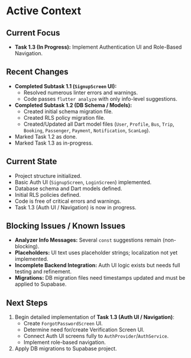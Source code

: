 # Active Context

## Current Focus
- **Task 1.3 (In Progress):** Implement Authentication UI and Role-Based Navigation.

## Recent Changes
- **Completed Subtask 1.1 (`SignupScreen` UI):**
    - Resolved numerous linter errors and warnings.
    - Code passes `flutter analyze` with only info-level suggestions.
- **Completed Subtask 1.2 (DB Schema / Models):**
    - Created initial schema migration file.
    - Created RLS policy migration file.
    - Created/Updated all Dart model files (`User`, `Profile`, `Bus`, `Trip`, `Booking`, `Passenger`, `Payment`, `Notification`, `ScanLog`).
- Marked Task 1.2 as done.
- Marked Task 1.3 as in-progress.

## Current State
- Project structure initialized.
- Basic Auth UI (`SignupScreen`, `LoginScreen`) implemented.
- Database schema and Dart models defined.
- Initial RLS policies defined.
- Code is free of critical errors and warnings.
- Task 1.3 (Auth UI / Navigation) is now in progress.

## Blocking Issues / Known Issues
- **Analyzer Info Messages:** Several `const` suggestions remain (non-blocking).
- **Placeholders:** UI text uses placeholder strings; localization not yet implemented.
- **Incomplete Backend Integration:** Auth UI logic exists but needs full testing and refinement.
- **Migrations:** DB migration files need timestamps updated and must be applied to Supabase.

## Next Steps
1. Begin detailed implementation of **Task 1.3 (Auth UI / Navigation)**:
    - Create `ForgotPasswordScreen` UI.
    - Determine need for/create Verification Screen UI.
    - Connect Auth UI screens fully to `AuthProvider`/`AuthService`.
    - Implement role-based navigation.
2. Apply DB migrations to Supabase project. 